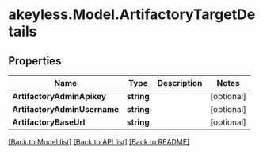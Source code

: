 # akeyless.Model.ArtifactoryTargetDetails

## Properties

Name | Type | Description | Notes
------------ | ------------- | ------------- | -------------
**ArtifactoryAdminApikey** | **string** |  | [optional] 
**ArtifactoryAdminUsername** | **string** |  | [optional] 
**ArtifactoryBaseUrl** | **string** |  | [optional] 

[[Back to Model list]](../README.md#documentation-for-models) [[Back to API list]](../README.md#documentation-for-api-endpoints) [[Back to README]](../README.md)


